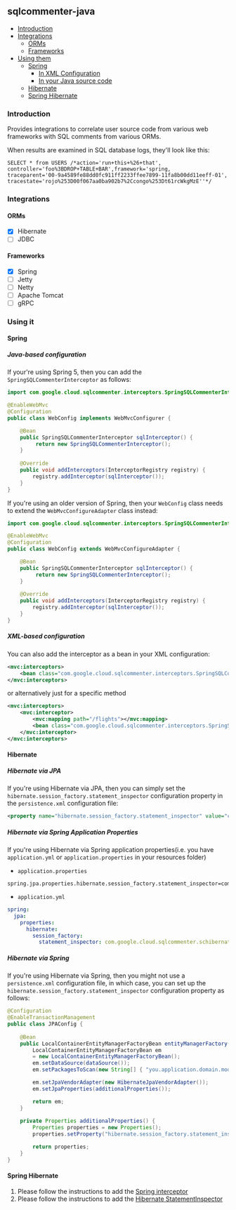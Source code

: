 ## sqlcommenter-java

- [Introduction](#introduction)
- [Integrations](#integrations)
    - [ORMs](#orms)
    - [Frameworks](#frameworks)
- [Using them](#using-them)
    - [Spring](#spring)
        - [In XML Configuration](#in-xml-configuration)
        - [In your Java source code](#in-your-java-source-code)
    - [Hibernate](#hibernate)
    - [Spring Hibernate](#spring-hibernate)

### Introduction
Provides integrations to correlate user source code from various
web frameworks with SQL comments from various ORMs.

When results are examined in SQL database logs, they'll look like this:

```shell
SELECT * from USERS /*action='run+this+%26+that',
controller='foo%3BDROP+TABLE+BAR',framework='spring,
traceparent='00-9a4589fe88dd0fc911ff2233ffee7899-11fa8b00dd11eeff-01',
tracestate='rojo%253D00f067aa0ba902b7%2Ccongo%253Dt61rcWkgMzE''*/
```

### Integrations

#### ORMs

- [X] Hibernate
- [ ] JDBC

#### Frameworks

- [X] Spring
- [ ] Jetty
- [ ] Netty
- [ ] Apache Tomcat
- [ ] gRPC

### Using it

#### Spring

##### Java-based configuration

If your're using Spring 5, then you can add the `SpringSQLCommenterInterceptor` as follows:

```java
import com.google.cloud.sqlcommenter.interceptors.SpringSQLCommenterInterceptor;

@EnableWebMvc
@Configuration
public class WebConfig implements WebMvcConfigurer {

    @Bean
    public SpringSQLCommenterInterceptor sqlInterceptor() {
         return new SpringSQLCommenterInterceptor();
    }
 
    @Override
    public void addInterceptors(InterceptorRegistry registry) {
        registry.addInterceptor(sqlInterceptor());
    }
}
```

If you're using an older version of Spring, then your `WebConfig` class needs to extend the `WebMvcConfigureAdapter`
class instead:

```java
import com.google.cloud.sqlcommenter.interceptors.SpringSQLCommenterInterceptor;

@EnableWebMvc
@Configuration
public class WebConfig extends WebMvcConfigureAdapter {

    @Bean
    public SpringSQLCommenterInterceptor sqlInterceptor() {
         return new SpringSQLCommenterInterceptor();
    }
 
    @Override
    public void addInterceptors(InterceptorRegistry registry) {
        registry.addInterceptor(sqlInterceptor());
    }
}
```

##### XML-based configuration

You can also add the interceptor as a bean in your XML configuration:

```xml
<mvc:interceptors>
    <bean class="com.google.cloud.sqlcommenter.interceptors.SpringSQLCommenterInterceptor"></bean>
</mvc:interceptors>
```

or alternatively just for a specific method
```xml
<mvc:interceptors>
    <mvc:interceptor>
        <mvc:mapping path="/flights"></mvc:mapping>
        <bean class="com.google.cloud.sqlcommenter.interceptors.SpringSQLCommenterInterceptor"></bean>
    </mvc:interceptor>
</mvc:interceptors>
```

#### Hibernate

##### Hibernate via JPA

If you're using Hibernate via JPA, then you can simply set the `hibernate.session_factory.statement_inspector` configuration property in the `persistence.xml` configuration file:

```xml
<property name="hibernate.session_factory.statement_inspector" value="com.google.cloud.sqlcommenter.schibernate.SCHibernate" />
```

##### Hibernate via Spring Application Properties
If you're using Hibernate via Spring application properties(i.e. you have `application.yml` or `application.properties` in your resources folder)
- `application.properties`

```properties
spring.jpa.properties.hibernate.session_factory.statement_inspector=com.google.cloud.sqlcommenter.schibernate.SCHibernate
```

- `application.yml`

```yml 
spring:
  jpa:
    properties:
      hibernate:
        session_factory:
          statement_inspector: com.google.cloud.sqlcommenter.schibernate.SCHibernate
```

##### Hibernate via Spring

If you're using Hibernate via Spring, then you might not use a `persistence.xml` configuration file, in which case,
you can set up the `hibernate.session_factory.statement_inspector` configuration property as follows:

```java
@Configuration
@EnableTransactionManagement
public class JPAConfig {
 
    @Bean
    public LocalContainerEntityManagerFactoryBean entityManagerFactory() {
        LocalContainerEntityManagerFactoryBean em 
        = new LocalContainerEntityManagerFactoryBean();
        em.setDataSource(dataSource());
        em.setPackagesToScan(new String[] { "you.application.domain.model" });

        em.setJpaVendorAdapter(new HibernateJpaVendorAdapter());
        em.setJpaProperties(additionalProperties());

        return em;
    }
    
    private Properties additionalProperties() {
        Properties properties = new Properties();
        properties.setProperty("hibernate.session_factory.statement_inspector", SCHibernate.class.getName());

        return properties;
    }
}
```

#### Spring Hibernate

1. Please follow the instructions to add the [Spring interceptor](#spring)
2. Please follow the instructions to add the [Hibernate StatementInspector](#hibernate)
